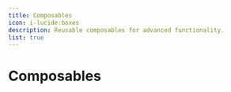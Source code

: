 ```yaml
---
title: Composables
icon: i-lucide:boxes
description: Reusable composables for advanced functionality.
list: true
---
```


# Composables
